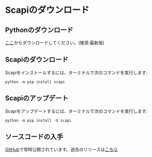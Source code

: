 # Scapiのダウンロード
## Pythonのダウンロード
[ここ](https://www.python.org/downloads/ )からダウンロードしてください。(推奨:最新版)

## Scapiのダウンロード
Scapiをインストールするには、ターミナルで次のコマンドを実行します:
```
python -m pip install scapi
```

## Scapiのアップデート
Scapiをアップデートするには、ターミナルで次のコマンドを実行します:
```
python -m pip install -U scapi
```

## ソースコードの入手
[GitHub](https://github.com/kakeruzoku/scapi )で常時公開されています。過去のリリースは[こちら](https://github.com/kakeruzoku/scapi/releases)